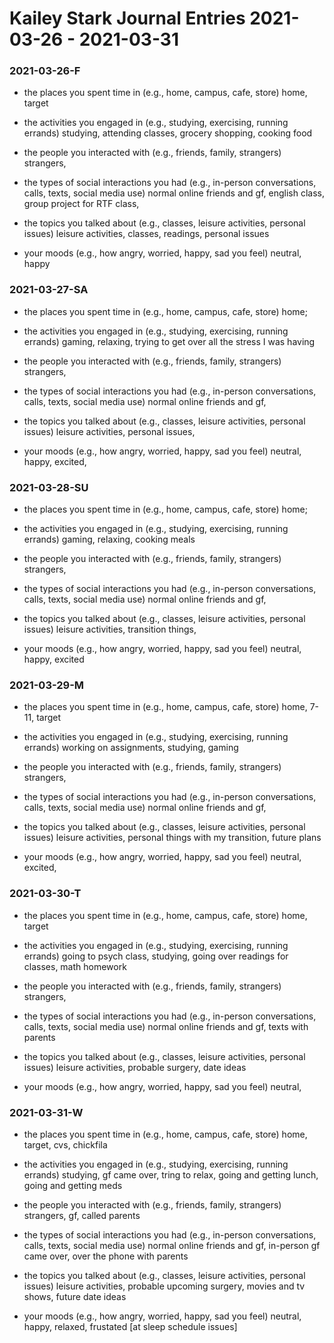 # Kailey Stark Journal Entries 2021-03-26 - 2021-03-31

### 2021-03-26-F

- the places you spent time in (e.g., home, campus, cafe, store)
home, target

- the activities you engaged in (e.g., studying, exercising, running errands)
studying, attending classes, grocery shopping, cooking food

- the people you interacted with (e.g., friends, family, strangers)
strangers,

- the types of social interactions you had (e.g., in-person conversations, calls, texts, social media use)
normal online friends and gf, english class, group project for RTF class,

- the topics you talked about (e.g., classes, leisure activities, personal issues)
leisure activities, classes, readings, personal issues

- your moods (e.g., how angry, worried, happy, sad you feel)
neutral, happy


### 2021-03-27-SA

- the places you spent time in (e.g., home, campus, cafe, store)
home;

- the activities you engaged in (e.g., studying, exercising, running errands)
gaming, relaxing, trying to get over all the stress I was having

- the people you interacted with (e.g., friends, family, strangers)
strangers,

- the types of social interactions you had (e.g., in-person conversations, calls, texts, social media use)
normal online friends and gf,

- the topics you talked about (e.g., classes, leisure activities, personal issues)
leisure activities, personal issues,

- your moods (e.g., how angry, worried, happy, sad you feel)
neutral, happy, excited,


### 2021-03-28-SU

- the places you spent time in (e.g., home, campus, cafe, store)
home;

- the activities you engaged in (e.g., studying, exercising, running errands)
gaming, relaxing, cooking meals

- the people you interacted with (e.g., friends, family, strangers)
strangers,

- the types of social interactions you had (e.g., in-person conversations, calls, texts, social media use)
normal online friends and gf,

- the topics you talked about (e.g., classes, leisure activities, personal issues)
leisure activities, transition things,

- your moods (e.g., how angry, worried, happy, sad you feel)
neutral, happy, excited


### 2021-03-29-M

- the places you spent time in (e.g., home, campus, cafe, store)
home, 7-11, target

- the activities you engaged in (e.g., studying, exercising, running errands)
working on assignments, studying, gaming

- the people you interacted with (e.g., friends, family, strangers)
strangers,

- the types of social interactions you had (e.g., in-person conversations, calls, texts, social media use)
normal online friends and gf,

- the topics you talked about (e.g., classes, leisure activities, personal issues)
leisure activities, personal things with my transition, future plans

- your moods (e.g., how angry, worried, happy, sad you feel)
neutral, excited,



### 2021-03-30-T

- the places you spent time in (e.g., home, campus, cafe, store)
home, target

- the activities you engaged in (e.g., studying, exercising, running errands)
going to psych class, studying, going over readings for classes, math homework

- the people you interacted with (e.g., friends, family, strangers)
strangers,

- the types of social interactions you had (e.g., in-person conversations, calls, texts, social media use)
normal online friends and gf, texts with parents

- the topics you talked about (e.g., classes, leisure activities, personal issues)
leisure activities, probable surgery, date ideas

- your moods (e.g., how angry, worried, happy, sad you feel)
neutral,



### 2021-03-31-W
- the places you spent time in (e.g., home, campus, cafe, store)
home, target, cvs, chickfila

- the activities you engaged in (e.g., studying, exercising, running errands)
studying, gf came over, tring to relax, going and getting lunch, going and getting meds

- the people you interacted with (e.g., friends, family, strangers)
strangers, gf, called parents

- the types of social interactions you had (e.g., in-person conversations, calls, texts, social media use)
normal online friends and gf, in-person gf came over, over the phone with parents

- the topics you talked about (e.g., classes, leisure activities, personal issues)
leisure activities, probable upcoming surgery, movies and tv shows, future date ideas

- your moods (e.g., how angry, worried, happy, sad you feel)
neutral, happy, relaxed, frustated [at sleep schedule issues]
